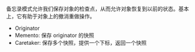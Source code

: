 备忘录模式允许我们保存对象的检查点，从而允许对象恢复到以前的状态。基本上，它有助于对象上的撤消重做操作。

- Originator
- Memento: 保存 originator 的快照
- Caretaker: 保存多个快照，提供一个下标，返回一个快照





